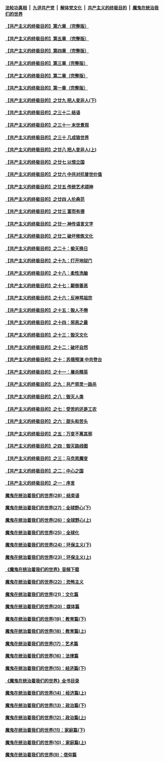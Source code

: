 ####  [法轮功真相](../../../../basic/blob/master/README.md?t=12060552) &nbsp;|&nbsp; [九评共产党](../../../../9ping.md/blob/master/README.md?t=12060552) &nbsp;|&nbsp; [解体党文化](../../../../jtdwh.md/blob/master/README.md?t=12060552)  &nbsp;|&nbsp; [共产主义的终极目的](../../../../gczydzjmd.md/blob/master/README.md?t=12060552) &nbsp;|&nbsp; [魔鬼在统治我们的世界](../../../../mgztzwmdsj.md/blob/master/README.md?t=12060552) 

#### [【共产主义的终极目的】第六章 （完整版）](../pages/nsc422/n11428913.md?t=12060552) 

#### [【共产主义的终极目的】第五章 （完整版）](../pages/nsc422/n11428912.md?t=12060552) 

#### [【共产主义的终极目的】第四章 （完整版）](../pages/nsc422/n11428907.md?t=12060552) 

#### [【共产主义的终极目的】第三章（完整版）](../pages/nsc422/n11428848.md?t=12060552) 

#### [【共产主义的终极目的】第二章（完整版）](../pages/nsc422/n11428831.md?t=12060552) 

#### [【共产主义的终极目的】第一章（完整版）](../pages/nsc422/n11417651.md?t=12060552) 

#### [【共产主义的终极目的】之廿九 把人变非人(下)](../pages/nsc422/n11344140.md?t=12060552) 

#### [【共产主义的终极目的】之三十二 结语](../pages/nsc422/n11360535.md?t=12060552) 

#### [【共产主义的终极目的】之三十一 末世景观](../pages/nsc422/n11351129.md?t=12060552) 

#### [【共产主义的终极目的】之三十 几成狼世界](../pages/nsc422/n11348280.md?t=12060552) 

#### [【共产主义的终极目的】之廿八 把人变非人(上)](../pages/nsc422/n11340492.md?t=12060552) 

#### [【共产主义的终极目的】之廿七 以恨立国](../pages/nsc422/n11336944.md?t=12060552) 

#### [【共产主义的终极目的】之廿六 中共对抗普世价值](../pages/nsc422/n11324785.md?t=12060552) 

#### [【共产主义的终极目的】之廿五 传统艺术颂神](../pages/nsc422/n11296396.md?t=12060552) 

#### [【共产主义的终极目的】之廿四 人伦典范](../pages/nsc422/n11296397.md?t=12060552) 

#### [【共产主义的终极目的】之廿三 富而有德](../pages/nsc422/n11283598.md?t=12060552) 

#### [【共产主义的终极目的】之廿一 神传语言文字](../pages/nsc422/n11263265.md?t=12060552) 

#### [【共产主义的终极目的】之廿二 破坏修炼文化](../pages/nsc422/n11245728.md?t=12060552) 

#### [【共产主义的终极目的】之二十：偷天换日](../pages/nsc422/n11238846.md?t=12060552) 

#### [【共产主义的终极目的】之十九：打开地狱门](../pages/nsc422/n11206376.md?t=12060552) 

#### [【共产主义的终极目的】之十八：柔性洗脑](../pages/nsc422/n11199994.md?t=12060552) 

#### [【共产主义的终极目的】之十七：颠倒善恶](../pages/nsc422/n11179782.md?t=12060552) 

#### [【共产主义的终极目的】之十六：反神骂祖宗](../pages/nsc422/n11166798.md?t=12060552) 

#### [【共产主义的终极目的】之十五：毁人不倦](../pages/nsc422/n11166792.md?t=12060552) 

#### [【共产主义的终极目的】之十四：邪恶之最](../pages/nsc422/n11150249.md?t=12060552) 

#### [【共产主义的终极目的】之十三：毁灭文化](../pages/nsc422/n11135227.md?t=12060552) 

#### [【共产主义的终极目的】之十二：破坏自然](../pages/nsc422/n11135214.md?t=12060552) 

#### [【共产主义的终极目的】之十：苏俄预演 中共登台](../pages/nsc422/n11118424.md?t=12060552) 

#### [【共产主义的终极目的】之十一：屠杀精英](../pages/nsc422/n11118442.md?t=12060552) 

#### [【共产主义的终极目的】之九：共产邪灵一路杀](../pages/nsc422/n11114139.md?t=12060552) 

#### [【共产主义的终极目的】之八：毁灭人类](../pages/nsc422/n11108503.md?t=12060552) 

#### [【共产主义的终极目的】之七：受苦的还是工农](../pages/nsc422/n11101809.md?t=12060552) 

#### [【共产主义的终极目的】之六：甜头和苦头](../pages/nsc422/n11096971.md?t=12060552) 

#### [【共产主义的终极目的】之五：万变不离其邪](../pages/nsc422/n11091285.md?t=12060552) 

#### [【共产主义的终极目的】之四：毁灭路线图](../pages/nsc422/n11086284.md?t=12060552) 

#### [【共产主义的终极目的】之三：马克思魔变](../pages/nsc422/n11061941.md?t=12060552) 

#### [【共产主义的终极目的】之二：中心之国](../pages/nsc422/n11047728.md?t=12060552) 

#### [【共产主义的终极目的】之一：序言](../pages/nsc422/n11086077.md?t=12060552) 

#### [魔鬼在统治着我们的世界(28)：结束语](../pages/nsc422/n10936246.md?t=12060552) 

#### [魔鬼在统治着我们的世界(27)：全球野心(下)](../pages/nsc422/n10928319.md?t=12060552) 

#### [魔鬼在统治着我们的世界(26)：全球野心(上)](../pages/nsc422/n10900318.md?t=12060552) 

#### [魔鬼在统治着我们的世界(25)：全球化](../pages/nsc422/n10788205.md?t=12060552) 

#### [魔鬼在统治着我们的世界(24)：环保主义(下)](../pages/nsc422/n10695307.md?t=12060552) 

#### [魔鬼在统治着我们的世界(23)：环保主义(上)](../pages/nsc422/n10688613.md?t=12060552) 

#### [《魔鬼在统治着我们的世界》音频下载](../pages/nsc422/n10635553.md?t=12060552) 

#### [魔鬼在统治着我们的世界(22)：恐怖主义](../pages/nsc422/n10614727.md?t=12060552) 

#### [魔鬼在统治着我们的世界(21)：文化篇](../pages/nsc422/n10597706.md?t=12060552) 

#### [魔鬼在统治着我们的世界(20)：媒体篇](../pages/nsc422/n10586579.md?t=12060552) 

#### [魔鬼在统治着我们的世界(19)：教育篇(下)](../pages/nsc422/n10564808.md?t=12060552) 

#### [魔鬼在统治着我们的世界(18)：教育篇(上)](../pages/nsc422/n10526970.md?t=12060552) 

#### [魔鬼在统治着我们的世界(17)：艺术篇](../pages/nsc422/n10499093.md?t=12060552) 

#### [魔鬼在统治着我们的世界(16)：法律篇](../pages/nsc422/n10485969.md?t=12060552) 

#### [魔鬼在统治着我们的世界(15)：经济篇(下)](../pages/nsc422/n10469975.md?t=12060552) 

#### [《魔鬼在统治着我们的世界》全书目录](../pages/nsc422/n10464261.md?t=12060552) 

#### [魔鬼在统治着我们的世界(14)：经济篇(上)](../pages/nsc422/n10457370.md?t=12060552) 

#### [魔鬼在统治着我们的世界(13)：政治篇(下)](../pages/nsc422/n10448270.md?t=12060552) 

#### [魔鬼在统治着我们的世界(12)：政治篇(上)](../pages/nsc422/n10444576.md?t=12060552) 

#### [魔鬼在统治着我们的世界(11)：家庭篇(下)](../pages/nsc422/n10440961.md?t=12060552) 

#### [魔鬼在统治着我们的世界(10)：家庭篇(上)](../pages/nsc422/n10435448.md?t=12060552) 

#### [魔鬼在统治着我们的世界(9)：信仰篇](../pages/nsc422/n10432159.md?t=12060552) 

